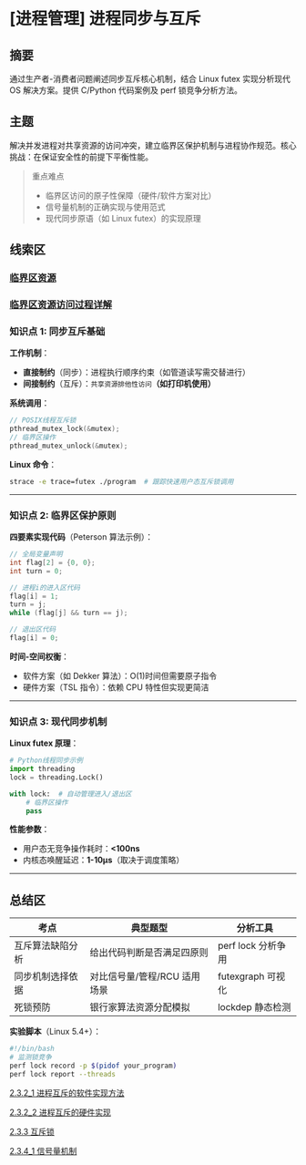 # [进程管理] 进程同步与互斥

## 摘要

通过生产者-消费者问题阐述同步互斥核心机制，结合 Linux futex 实现分析现代 OS 解决方案。提供 C/Python 代码案例及 perf 锁竞争分析方法。

## 主题

解决并发进程对共享资源的访问冲突，建立临界区保护机制与进程协作规范。核心挑战：在保证安全性的前提下平衡性能。

> 重点难点
>
> - 临界区访问的原子性保障（硬件/软件方案对比）
> - 信号量机制的正确实现与使用范式
> - 现代同步原语（如 Linux futex）的实现原理

## 线索区

### [临界区资源](./WIKI/Critical_Section.md)

### [临界区资源访问过程详解](./WIKI/Critical_Section.md)

### 知识点 1: 同步互斥基础

**工作机制**：

- **直接制约**（同步）：进程执行顺序约束（如管道读写需交替进行）
- **间接制约**（互斥）：`共享资源排他性访问`**（如打印机使用）**

**系统调用**：

```c
// POSIX线程互斥锁
pthread_mutex_lock(&mutex);
// 临界区操作
pthread_mutex_unlock(&mutex);
```

**Linux 命令**：

```bash
strace -e trace=futex ./program  # 跟踪快速用户态互斥锁调用
```

---

### 知识点 2: 临界区保护原则

**四要素实现代码**（Peterson 算法示例）：

```c
// 全局变量声明
int flag[2] = {0, 0};
int turn = 0;

// 进程i的进入区代码
flag[i] = 1;
turn = j;
while (flag[j] && turn == j);

// 退出区代码
flag[i] = 0;
```

**时间-空间权衡**：

- 软件方案（如 Dekker 算法）：O(1)时间但需要原子指令
- 硬件方案（TSL 指令）：依赖 CPU 特性但实现更简洁

---

### 知识点 3: 现代同步机制

**Linux futex 原理**：

```python
# Python线程同步示例
import threading
lock = threading.Lock()

with lock:  # 自动管理进入/退出区
    # 临界区操作
    pass
```

**性能参数**：

- 用户态无竞争操作耗时：**<100ns**
- 内核态唤醒延迟：**1-10μs**（取决于调度策略）

---

## 总结区

| 考点             | 典型题型                     | 分析工具           |
| ---------------- | ---------------------------- | ------------------ |
| 互斥算法缺陷分析 | 给出代码判断是否满足四原则   | perf lock 分析争用 |
| 同步机制选择依据 | 对比信号量/管程/RCU 适用场景 | futexgraph 可视化  |
| 死锁预防         | 银行家算法资源分配模拟       | lockdep 静态检测   |

**实验脚本**（Linux 5.4+）：

```bash
#!/bin/bash
# 监测锁竞争
perf lock record -p $(pidof your_program)
perf lock report --threads
```

[2.3.2_1 进程互斥的软件实现方法](2.3.2_1%20进程互斥的软件实现方法.md)

[2.3.2_2 进程互斥的硬件实现](2.3.2_2%20进程互斥的硬件实现.md)

[2.3.3 互斥锁](2.3.3%20互斥锁.md)

[2.3.4_1 信号量机制](2.3.4_1%20信号量机制.md)
